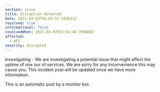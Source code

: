 ```yaml
---
section: issue
title: Disruption Detected
date: 2021-04-03T04:03:57.103021Z
resolved: true
informational: false
resolvedWhen: 2021-04-03T03:51:40.798688Z
affected:
  - API
severity: disrupted
---
```

*Investigating* - We are investigating a potential issue that might affect the uptime of one our of services. We are sorry for any inconvenience this may cause you. This incident post will be updated once we have more information.

This is an automatic post by a monitor bot.
        